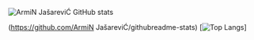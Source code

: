 ![ArmiN JašareviĆ GitHub stats](https://github-readme-stats.vercel.app/api?username=home-22&count_private=true&show_icons=true)

(https://github.com/ArmiN JašareviĆ/githubreadme-stats) [![Top Langs](https://github-readme-stats.vercel.app/api/top-langs/?username=home-22&layout=compact)]
